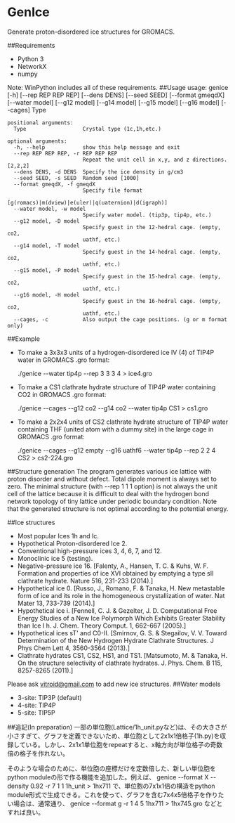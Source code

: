 # GenIce
Generate proton-disordered ice structures for GROMACS.

##Requirements
* Python 3
* NetworkX
* numpy

Note: WinPython includes all of these requirements.
##Usage
    usage: genice [-h] [--rep REP REP REP] [--dens DENS] [--seed SEED]
                  [--format gmeqdX] [--water model] [--g12 model] [--g14 model]
                  [--g15 model] [--g16 model] [--cages]
                  Type
    
    positional arguments:
      Type                  Crystal type (1c,1h,etc.)
    
    optional arguments:
      -h, --help            show this help message and exit
      --rep REP REP REP, -r REP REP REP
                            Repeat the unit cell in x,y, and z directions. [2,2,2]
      --dens DENS, -d DENS  Specify the ice density in g/cm3
      --seed SEED, -s SEED  Random seed [1000]
      --format gmeqdX, -f gmeqdX
                            Specify file format
                            [g(romacs)|m(dview)|e(uler)|q(uaternion)|d(igraph)]
      --water model, -w model
                            Specify water model. (tip3p, tip4p, etc.)
      --g12 model, -D model
                            Specify guest in the 12-hedral cage. (empty, co2,
                            uathf, etc.)
      --g14 model, -T model
                            Specify guest in the 14-hedral cage. (empty, co2,
                            uathf, etc.)
      --g15 model, -P model
                            Specify guest in the 15-hedral cage. (empty, co2,
                            uathf, etc.)
      --g16 model, -H model
                            Specify guest in the 16-hedral cage. (empty, co2,
                            uathf, etc.)
      --cages, -c           Also output the cage positions. (g or m format only)


##Example

* To make a 3x3x3 units of a hydrogen-disordered ice IV (4) of TIP4P water in GROMACS
.gro format:

    ./genice --water tip4p --rep 3 3 3  4 > ice4.gro

* To make a CS1 clathrate hydrate structure of TIP4P water containing CO2 in GROMACS
.gro format:

    ./genice --cages --g12 co2 --g14 co2 --water tip4p CS1 > cs1.gro

* To make a 2x2x4 units of CS2 clathrate hydrate structure of TIP4P water containing
THF (united atom with a dummy site) in the large cage in GROMACS
.gro format:

    ./genice --cages --g12 empty --g16 uathf6 --water tip4p --rep 2 2 4  CS2 > cs2-224.gro

##Structure generation
The program generates various ice lattice with proton disorder and
without defect.  Total dipole moment is always set to zero.  The
minimal structure (with --rep 1 1 1 option) is not always the unit
cell of the lattice because it is difficult to deal with the hydrogen
bond network topology of tiny lattice under periodic boundary
condition.  Note that the generated structure is not optimal according
to the potential energy.

##Ice structures
* Most popular Ices 1h and Ic.
* Hypothetical Proton-disordered Ice 2.
* Conventional high-pressure ices 3, 4,  6, 7, and 12.
* Monoclinic ice 5 (testing).
* Negative-pressure ice 16.  [Falenty, A., Hansen, T. C. & Kuhs, W. F. Formation and properties of ice XVI obtained by emptying a type sII clathrate hydrate. Nature 516, 231-233 (2014).]
* Hypothetical ice 0.  [Russo, J., Romano, F. & Tanaka, H. New metastable form of ice and its role in the homogeneous crystallization of water. Nat Mater 13, 733-739 (2014).]
* Hypothetical ice i.  [Fennell, C. J. & Gezelter, J. D. Computational Free Energy Studies of a New Ice Polymorph Which Exhibits Greater Stability than Ice I h. J. Chem. Theory Comput. 1, 662-667 (2005).]
* Hypothetical ices sT' and C0-II.  [Smirnov, G. S. & Stegailov, V. V. Toward Determination of the New Hydrogen Hydrate Clathrate Structures. J Phys Chem Lett 4, 3560-3564 (2013).]
* Clathrate hydrates CS1, CS2, HS1, and TS1.  [Matsumoto, M. & Tanaka, H. On the structure selectivity of clathrate hydrates. J. Phys. Chem. B 115, 8257-8265 (2011).]

Please ask vitroid@gmail.com to add new ice structures.
##Water models
* 3-site: TIP3P (default)
* 4-site: TIP4P
* 5-site: TIP5P

##追記(In preparation)
一部の単位胞(Lattice/1h_unit.pyなど)は、その大きさが小さすぎて、グラフを定義できないため、単位胞として2x1x1倍格子(1h.py)を収録している。しかし、2x1x1単位胞をrepeatすると、x軸方向が単位格子の奇数倍の格子を作れない。

そのような場合のために、単位胞の座標だけを定数倍した、新しい単位胞をpython moduleの形で作る機能を追加した。例えば、
    genice --format X --density 0.92 -r 7 1 1 1h_unit > 1hx711
で、単位胞の7x1x1倍の構造をpython module形式で生成できる。これを使って、グラフを含む7x4x5倍格子を作りたい場合は、通常通り、
    genice --format g -r 1 4 5 1hx711 > 1hx745.gro
などとすれば良い。
